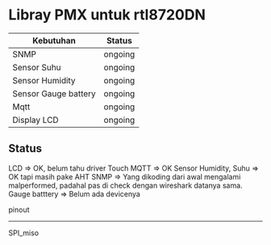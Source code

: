 # Libray PMX untuk rtl8720DN

| Kebutuhan|Status|
|-------|----------|
| SNMP | ongoing|
| Sensor Suhu | ongoing|
| Sensor Humidity | ongoing|
| Sensor Gauge battery |ongoing|
| Mqtt |ongoing|
| Display LCD |ongoing|

## Status

LCD => OK, belum tahu driver Touch
MQTT => OK
Sensor Humidity, Suhu => OK tapi masih pake AHT
SNMP => Yang dikoding dari awal mengalami malperformed, padahal pas di check dengan wireshark datanya sama.
Gauge batttery => Belum ada devicenya

pinout
_____

SPI_miso

